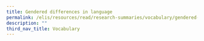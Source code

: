 ```yaml
---
title: Gendered differences in language
permalink: /elis/resources/read/research-summaries/vocabulary/gendered-differences-in-language/
description: ""
third_nav_title: Vocabulary
---
```


